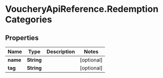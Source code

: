 # VoucheryApiReference.RedemptionCategories

## Properties
Name | Type | Description | Notes
------------ | ------------- | ------------- | -------------
**name** | **String** |  | [optional] 
**tag** | **String** |  | [optional] 


